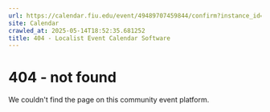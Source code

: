 ```yaml
---
url: https://calendar.fiu.edu/event/49489707459844/confirm?instance_id=49489707473164&return=https%3A%2F%2Fcalendar.fiu.edu%2Fcalendar%3Fevent_types%255B%255D%3D37290279036119
site: Calendar
crawled_at: 2025-05-14T18:52:35.681252
title: 404 - Localist Event Calendar Software
---
```


# 404 - not found
We couldn't find the page on this community event platform.
